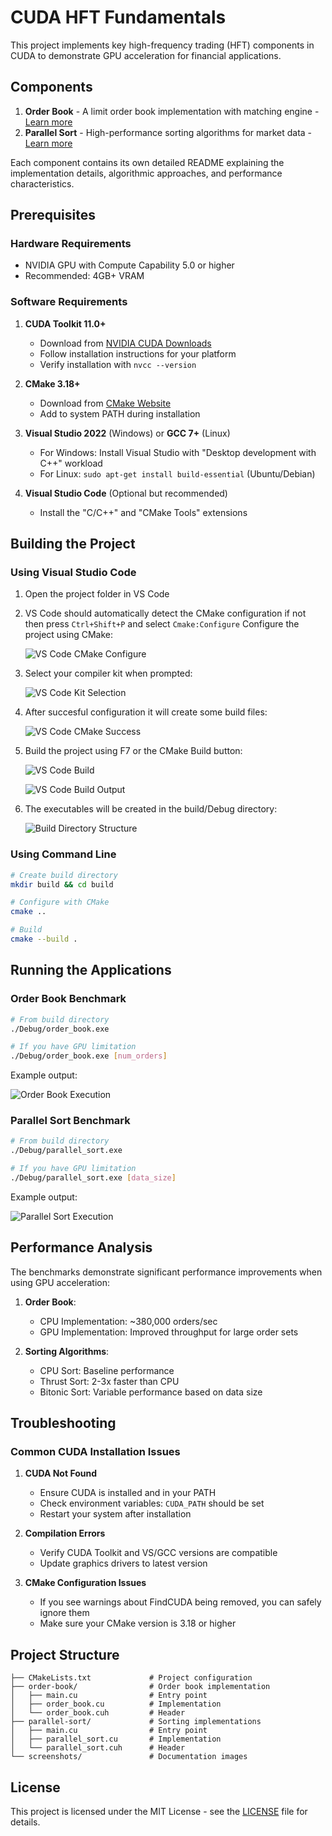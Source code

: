 # CUDA HFT Fundamentals

This project implements key high-frequency trading (HFT) components in CUDA to demonstrate GPU acceleration for financial applications.

## Components

1. **Order Book** - A limit order book implementation with matching engine - [Learn more](order-book/README.md)
2. **Parallel Sort** - High-performance sorting algorithms for market data - [Learn more](parallel-sort/README.md)

Each component contains its own detailed README explaining the implementation details, algorithmic approaches, and performance characteristics.

## Prerequisites

### Hardware Requirements
- NVIDIA GPU with Compute Capability 5.0 or higher
- Recommended: 4GB+ VRAM

### Software Requirements
1. **CUDA Toolkit 11.0+**
   - Download from [NVIDIA CUDA Downloads](https://developer.nvidia.com/cuda-downloads)
   - Follow installation instructions for your platform
   - Verify installation with `nvcc --version`

2. **CMake 3.18+**
   - Download from [CMake Website](https://cmake.org/download/)
   - Add to system PATH during installation

3. **Visual Studio 2022** (Windows) or **GCC 7+** (Linux)
   - For Windows: Install Visual Studio with "Desktop development with C++" workload
   - For Linux: `sudo apt-get install build-essential` (Ubuntu/Debian)

4. **Visual Studio Code** (Optional but recommended)
   - Install the "C/C++" and "CMake Tools" extensions

## Building the Project

### Using Visual Studio Code

1. Open the project folder in VS Code
2. VS Code should automatically detect the CMake configuration if not then press `Ctrl+Shift+P` and select `Cmake:Configure`
    Configure the project using CMake:

    ![VS Code CMake Configure](screenshots/cmake_configure_menu.jpg)

3. Select your compiler kit when prompted:

   ![VS Code Kit Selection](screenshots/compiler_kit_selection.jpg)

4. After succesful configuration it will create some build files:

   ![VS Code CMake Success](screenshots/configure_success.png)

5. Build the project using F7 or the CMake Build button:

    ![VS Code Build](screenshots/build.png)

   ![VS Code Build Output](screenshots/build_output.png)

6. The executables will be created in the build/Debug directory:

   ![Build Directory Structure](screenshots/build_directory.png)

### Using Command Line

```bash
# Create build directory
mkdir build && cd build

# Configure with CMake
cmake ..

# Build
cmake --build .
```

## Running the Applications

### Order Book Benchmark

```bash
# From build directory
./Debug/order_book.exe
```
```bash
# If you have GPU limitation
./Debug/order_book.exe [num_orders]
```

Example output:

![Order Book Execution](screenshots/order_book_execution.png)

### Parallel Sort Benchmark

```bash
# From build directory
./Debug/parallel_sort.exe 
```
```bash
# If you have GPU limitation
./Debug/parallel_sort.exe [data_size]
```

Example output:

![Parallel Sort Execution](screenshots/parallel_sort_execution.png)

## Performance Analysis

The benchmarks demonstrate significant performance improvements when using GPU acceleration:

1. **Order Book**:
   - CPU Implementation: ~380,000 orders/sec
   - GPU Implementation: Improved throughput for large order sets

2. **Sorting Algorithms**:
   - CPU Sort: Baseline performance
   - Thrust Sort: 2-3x faster than CPU
   - Bitonic Sort: Variable performance based on data size

## Troubleshooting

### Common CUDA Installation Issues

1. **CUDA Not Found**
   - Ensure CUDA is installed and in your PATH
   - Check environment variables: `CUDA_PATH` should be set
   - Restart your system after installation

2. **Compilation Errors**
   - Verify CUDA Toolkit and VS/GCC versions are compatible
   - Update graphics drivers to latest version

3. **CMake Configuration Issues**
   - If you see warnings about FindCUDA being removed, you can safely ignore them
   - Make sure your CMake version is 3.18 or higher

## Project Structure

```
├── CMakeLists.txt             # Project configuration
├── order-book/                # Order book implementation
│   ├── main.cu                # Entry point
│   ├── order_book.cu          # Implementation
│   └── order_book.cuh         # Header
├── parallel-sort/             # Sorting implementations
│   ├── main.cu                # Entry point
│   ├── parallel_sort.cu       # Implementation
│   └── parallel_sort.cuh      # Header
└── screenshots/               # Documentation images
```

## License

This project is licensed under the MIT License - see the [LICENSE](LICENSE) file for details.